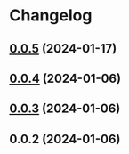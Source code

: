 # Changelog

## [0.0.5](https://github.com/henryhale/create-unit/compare/v0.0.4...v0.0.5) (2024-01-17)

## [0.0.4](https://github.com/henryhale/create-unit/compare/v0.0.3...v0.0.4) (2024-01-06)

## [0.0.3](https://github.com/henryhale/create-unit/compare/v0.0.2...v0.0.3) (2024-01-06)

## 0.0.2 (2024-01-06)
